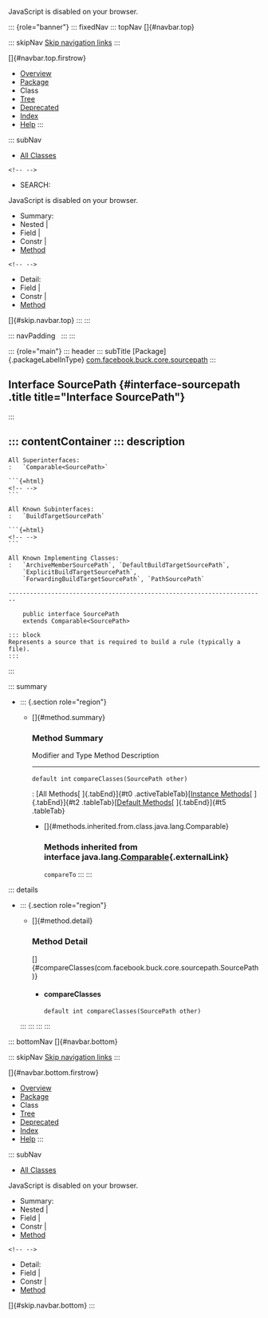 <div>

JavaScript is disabled on your browser.

</div>

::: {role="banner"}
::: fixedNav
::: topNav
[]{#navbar.top}

::: skipNav
[Skip navigation links](#skip.navbar.top "Skip navigation links")
:::

[]{#navbar.top.firstrow}

-   [Overview](../../../../../index.html)
-   [Package](package-summary.html)
-   Class
-   [Tree](package-tree.html)
-   [Deprecated](../../../../../deprecated-list.html)
-   [Index](../../../../../index-all.html)
-   [Help](../../../../../help-doc.html)
:::

::: subNav
-   [All Classes](../../../../../allclasses.html)

```{=html}
<!-- -->
```
-   SEARCH:

<div>

<div>

JavaScript is disabled on your browser.

</div>

</div>

<div>

-   Summary: 
-   Nested \| 
-   Field \| 
-   Constr \| 
-   [Method](#method.summary)

```{=html}
<!-- -->
```
-   Detail: 
-   Field \| 
-   Constr \| 
-   [Method](#method.detail)

</div>

[]{#skip.navbar.top}
:::
:::

::: navPadding
 
:::
:::

::: {role="main"}
::: header
::: subTitle
[Package]{.packageLabelInType} [com.facebook.buck.core.sourcepath](package-summary.html)
:::

## Interface SourcePath {#interface-sourcepath .title title="Interface SourcePath"}
:::

::: contentContainer
::: description
-   

    All Superinterfaces:
    :   `Comparable<SourcePath>`

    ```{=html}
    <!-- -->
    ```

    All Known Subinterfaces:
    :   `BuildTargetSourcePath`

    ```{=html}
    <!-- -->
    ```

    All Known Implementing Classes:
    :   `ArchiveMemberSourcePath`, `DefaultBuildTargetSourcePath`,
        `ExplicitBuildTargetSourcePath`,
        `ForwardingBuildTargetSourcePath`, `PathSourcePath`

    ------------------------------------------------------------------------

        public interface SourcePath
        extends Comparable<SourcePath>

    ::: block
    Represents a source that is required to build a rule (typically a
    file).
    :::
:::

::: summary
-   ::: {.section role="region"}
    -   []{#method.summary}

        ### Method Summary

          Modifier and Type   Method                               Description
          ------------------- ------------------------------------ -------------
          `default int`       `compareClasses​(SourcePath other)`    

          : [All Methods[ ]{.tabEnd}]{#t0 .activeTableTab}[[Instance
          Methods](javascript:show(2);)[ ]{.tabEnd}]{#t2
          .tableTab}[[Default
          Methods](javascript:show(16);)[ ]{.tabEnd}]{#t5 .tableTab}

        -   []{#methods.inherited.from.class.java.lang.Comparable}

            ### Methods inherited from interface java.lang.[Comparable](http://docs.oracle.com/javase/7/docs/api/java/lang/Comparable.html?is-external=true "class or interface in java.lang"){.externalLink}

            `compareTo`
    :::
:::

::: details
-   ::: {.section role="region"}
    -   []{#method.detail}

        ### Method Detail

        []{#compareClasses(com.facebook.buck.core.sourcepath.SourcePath)}

        -   #### compareClasses

            ``` methodSignature
            default int compareClasses​(SourcePath other)
            ```
    :::
:::
:::
:::

::: bottomNav
[]{#navbar.bottom}

::: skipNav
[Skip navigation links](#skip.navbar.bottom "Skip navigation links")
:::

[]{#navbar.bottom.firstrow}

-   [Overview](../../../../../index.html)
-   [Package](package-summary.html)
-   Class
-   [Tree](package-tree.html)
-   [Deprecated](../../../../../deprecated-list.html)
-   [Index](../../../../../index-all.html)
-   [Help](../../../../../help-doc.html)
:::

::: subNav
-   [All Classes](../../../../../allclasses.html)

<div>

<div>

JavaScript is disabled on your browser.

</div>

</div>

<div>

-   Summary: 
-   Nested \| 
-   Field \| 
-   Constr \| 
-   [Method](#method.summary)

```{=html}
<!-- -->
```
-   Detail: 
-   Field \| 
-   Constr \| 
-   [Method](#method.detail)

</div>

[]{#skip.navbar.bottom}
:::
